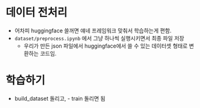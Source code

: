 


# 데이터 전처리
- 어차피 huggingface 쓸꺼면 얘네 프레임워크 맞춰서 학습하는게 편함.
- <code>dataset/preprocess.ipynb</code> 에서 그냥 하나씩 실행시키면서 최종 파일 저장
    - 우리가 만든 json 파일에서 huggingface에서 쓸 수 있는 데이터셋 형태로 변환하는 코드임.

# 학습하기
- build_dataset 돌리고, - train 돌리면 됨